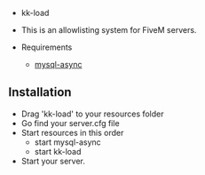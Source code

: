 * kk-load

* This is an allowlisting system for FiveM servers.

* Requirements
  * [mysql-async](https://github.com/brouznouf/fivem-mysql-async)

## Installation
  * Drag 'kk-load' to your resources folder
  * Go find your server.cfg file
  * Start resources in this order
    * start mysql-async
    * start kk-load
  * Start your server.
